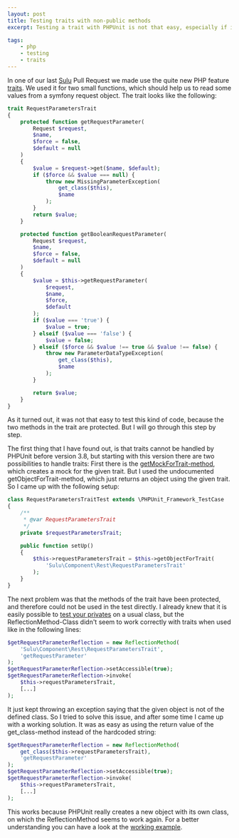```yaml
---
layout: post
title: Testing traits with non-public methods
excerpt: Testing a trait with PHPUnit is not that easy, especially if it only contains private methods. See how it can be achieved in this step by step introduction.

tags:
    - php
    - testing
    - traits
---
```

In one of our last [Sulu](http://www.sulu.io) Pull Request we made use the quite new PHP feature
[traits](http://www.php.net/manual/en/language.oop5.traits.php). We used it for two small functions, which should help
us to read some values from a symfony request object. The trait looks like the following:

```php
trait RequestParametersTrait
{
    protected function getRequestParameter(
        Request $request,
        $name,
        $force = false,
        $default = null
    )
    {
        $value = $request->get($name, $default);
        if ($force && $value === null) {
            throw new MissingParameterException(
                get_class($this),
                $name
            );
        }
        return $value;
    }

    protected function getBooleanRequestParameter(
        Request $request,
        $name,
        $force = false,
        $default = null
    )
    {
        $value = $this->getRequestParameter(
            $request,
            $name,
            $force,
            $default
        );
        if ($value === 'true') {
            $value = true;
        } elseif ($value === 'false') {
            $value = false;
        } elseif ($force && $value !== true && $value !== false) {
            throw new ParameterDataTypeException(
                get_class($this),
                $name
            );
        }

        return $value;
    }
}
```

As it turned out, it was not that easy to test this kind of code, because the two methods in the trait are protected.
But I will go through this step by step.

The first thing that I have found out, is that traits cannot be handled by PHPUnit before version 3.8, but starting with
this version there are two possibilities to handle traits: First there is the
[getMockForTrait-method](http://phpunit.de/manual/current/en/test-doubles.html#test-doubles.mocking-traits-and-abstract-classes),
which creates a mock for the given trait. But I used the undocumented getObjectForTrait-method, which just returns an
object using the given trait. So I came up with the following setup:

```php
class RequestParametersTraitTest extends \PHPUnit_Framework_TestCase
{
    /**
     * @var RequestParametersTrait
     */
    private $requestParametersTrait;

    public function setUp()
    {
        $this->requestParametersTrait = $this->getObjectForTrait(
            'Sulu\Component\Rest\RequestParametersTrait'
        );
    }
}
```

The next problem was that the methods of the trait have been protected, and therefore could not be used in the test
directly. I already knew that it is easily possible to
[test your privates](http://sebastian-bergmann.de/archives/881-Testing-Your-Privates.html) on a usual class, but the
ReflectionMethod-Class didn't seem to work correctly with traits when used like in the following lines:

```php
$getRequestParameterReflection = new ReflectionMethod(
    'Sulu\Component\Rest\RequestParametersTrait',
    'getRequestParameter'
);
$getRequestParameterReflection->setAccessible(true);
$getRequestParameterReflection->invoke(
    $this->requestParametersTrait,
    [...]
);
```

It just kept throwing an exception saying that the given object is not of the defined class. So I tried to solve this
issue, and after some time I came up with a working solution. It was as easy as using the return value of the
get_class-method instead of the hardcoded string:

```php
$getRequestParameterReflection = new ReflectionMethod(
    get_class($this->requestParametersTrait),
    'getRequestParameter'
);
$getRequestParameterReflection->setAccessible(true);
$getRequestParameterReflection->invoke(
    $this->requestParametersTrait,
    [...]
);
```

This works because PHPUnit really creates a new object with its own class, on which the ReflectionMethod seems to work
again. For a better understanding you can have a look at the
[working example](https://github.com/sulu-cmf/sulu/blob/12926af5fed6ce14e5c56cff5230d9cb1cd5472c/tests/Sulu/Component/Rest/RequestParametersTraitTest.php).
